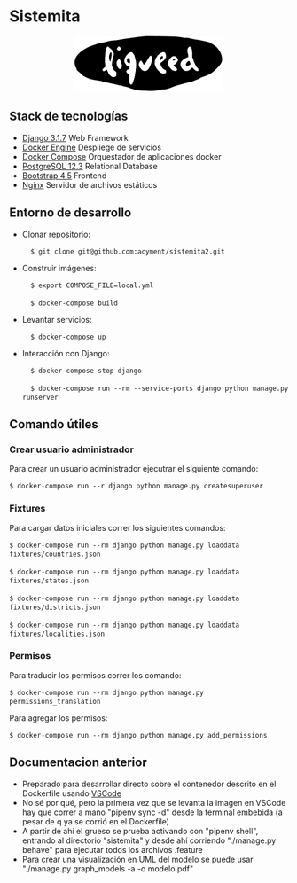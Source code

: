 # Sistemita

<p align="center">
  <img src="sistemita/static/images/logo-top-dark.png" />
</p>

## Stack de tecnologías

- [Django 3.1.7](https://www.djangoproject.com/) Web Framework
- [Docker Engine](https://www.docker.com/) Despliege de servicios
- [Docker Compose](https://docs.docker.com/compose/) Orquestador de aplicaciones docker
- [PostgreSQL 12.3](https://www.postgresql.org/) Relational Database
- [Bootstrap 4.5](https://getbootstrap.com/) Frontend
- [Nginx](https://gitlab.com/mcardozo/aic/-/blob/master/Web%20Server) Servidor
  de archivos estáticos

## Entorno de desarrollo

- Clonar repositorio:

        $ git clone git@github.com:acyment/sistemita2.git

- Construir imágenes:

        $ export COMPOSE_FILE=local.yml

        $ docker-compose build

- Levantar servicios:

        $ docker-compose up

- Interacción con Django:

        $ docker-compose stop django

        $ docker-compose run --rm --service-ports django python manage.py runserver

## Comando útiles

### Crear usuario administrador

Para crear un usuario administrador ejecutrar el siguiente comando:

    $ docker-compose run --r django python manage.py createsuperuser

### Fixtures

Para cargar datos iniciales correr los siguientes comandos:

    $ docker-compose run --rm django python manage.py loaddata fixtures/countries.json

    $ docker-compose run --rm django python manage.py loaddata fixtures/states.json

    $ docker-compose run --rm django python manage.py loaddata fixtures/districts.json

    $ docker-compose run --rm django python manage.py loaddata fixtures/localities.json

### Permisos

Para traducir los permisos correr los comando:

    $ docker-compose run --rm django python manage.py permissions_translation

Para agregar los permisos:

    $ docker-compose run --rm django python manage.py add_permissions

## Documentacion anterior

- Preparado para desarrollar directo sobre el contenedor descrito en el Dockerfile usando [VSCode](https://code.visualstudio.com/docs/remote/containers)
- No sé por qué, pero la primera vez que se levanta la imagen en VSCode hay que correr a mano "pipenv sync -d" desde la terminal embebida (a pesar de q ya se corrió en el Dockerfile)
- A partir de ahí el grueso se prueba activando con "pipenv shell", entrando al directorio "sistemita" y desde ahí corriendo "./manage.py behave" para ejecutar todos los archivos .feature
- Para crear una visualización en UML del modelo se puede usar "./manage.py graph_models -a -o modelo.pdf"
